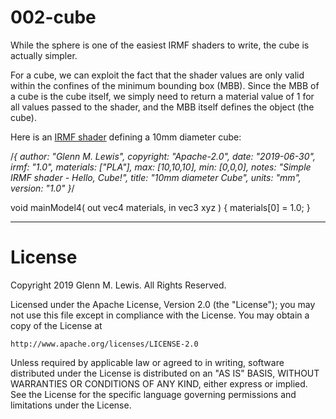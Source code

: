 # 002-cube

While the sphere is one of the easiest IRMF shaders to write, the cube is actually simpler.

For a cube, we can exploit the fact that the shader values are only valid within the
confines of the minimum bounding box (MBB). Since the MBB of a cube is the cube itself,
we simply need to return a material value of 1 for all values passed to the shader,
and the MBB itself defines the object (the cube).

Here is an [IRMF shader](cube.irmf) defining a 10mm diameter cube:

/*{
  author: "Glenn M. Lewis",
  copyright: "Apache-2.0",
  date: "2019-06-30",
  irmf: "1.0",
  materials: ["PLA"],
  max: [10,10,10],
  min: [0,0,0],
  notes: "Simple IRMF shader - Hello, Cube!",
  title: "10mm diameter Cube",
  units: "mm",
  version: "1.0"
}*/

void mainModel4( out vec4 materials, in vec3 xyz ) {
  materials[0] = 1.0;
}

----------------------------------------------------------------------

# License

Copyright 2019 Glenn M. Lewis. All Rights Reserved.

Licensed under the Apache License, Version 2.0 (the "License");
you may not use this file except in compliance with the License.
You may obtain a copy of the License at

    http://www.apache.org/licenses/LICENSE-2.0

Unless required by applicable law or agreed to in writing, software
distributed under the License is distributed on an "AS IS" BASIS,
WITHOUT WARRANTIES OR CONDITIONS OF ANY KIND, either express or implied.
See the License for the specific language governing permissions and
limitations under the License.
